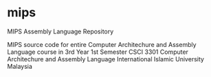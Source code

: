 # mips
MIPS Assembly Language Repository

MIPS source code for entire Computer Architechure and Assembly Language course in 3rd Year 1st Semester
CSCI 3301 Computer Architechure and Assembly Language
International Islamic University Malaysia
